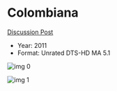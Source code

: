 # Colombiana

[Discussion Post](https://www.avsforum.com/threads/bass-eq-for-filtered-movies.2995212/post-58566042)

* Year: 2011
* Format: Unrated DTS-HD MA 5.1

![img 0](https://i.imgur.com/UUGYl47.jpg)

![img 1](https://i.imgur.com/YB6eAK8.png)

